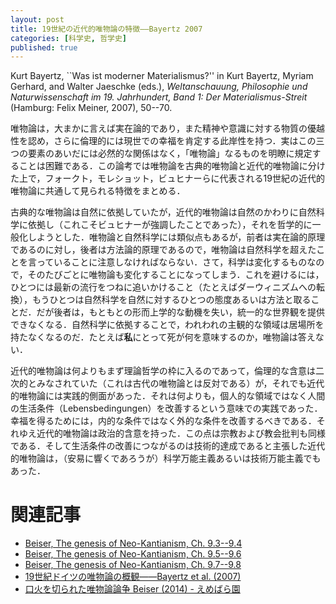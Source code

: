 ```yaml
---
layout: post
title: 19世紀の近代的唯物論の特徴——Bayertz 2007
categories: [科学史, 哲学史]
published: true
---
```


Kurt Bayertz, ``Was ist moderner Materialismus?'' in Kurt Bayertz, Myriam Gerhard, and Walter Jaeschke (eds.), _Weltanschauung, Philosophie und Naturwissenschaft im 19. Jahrhundert, Band 1: Der Materialismus-Streit_ (Hamburg: Felix Meiner, 2007), 50--70.

唯物論は，大まかに言えば実在論的であり，また精神や意識に対する物質の優越性を認め，さらに倫理的には現世での幸福を肯定する此岸性を持つ．実はこの三つの要素のあいだには必然的な関係はなく，「唯物論」なるものを明瞭に規定することは困難である．この論考では唯物論を古典的唯物論と近代的唯物論に分けた上で，フォークト，モレショット，ビュヒナーらに代表される19世紀の近代的唯物論に共通して見られる特徴をまとめる．

古典的な唯物論は自然に依拠していたが，近代的唯物論は自然のかわりに自然科学に依拠し（これこそビュヒナーが強調したことであった），それを哲学的に一般化しようとした．唯物論と自然科学には類似点もあるが，前者は実在論的原理であるのに対し，後者は方法論的原理であるので，唯物論は自然科学を超えたことを言っていることに注意しなければならない．さて，科学は変化するものなので，そのたびごとに唯物論も変化することになってしまう．これを避けるには，ひとつには最新の流行をつねに追いかけること（たとえばダーウィニズムへの転換），もうひとつは自然科学を自然に対するひとつの態度あるいは方法と取ることだ．だが後者は，もともとの形而上学的な動機を失い，統一的な世界観を提供できなくなる．自然科学に依拠することで，われわれの主観的な領域は居場所を持たなくなるのだ．たとえば**私**にとって死が何を意味するのか，唯物論は答えない．

近代的唯物論は何よりもまず理論哲学の枠に入るのであって，倫理的な含意は二次的とみなされていた（これは古代の唯物論とは反対である）が，それでも近代的唯物論には実践的側面があった．それは何よりも，個人的な領域ではなく人間の生活条件（Lebensbedingungen）を改善するという意味での実践であった．幸福を得るためには，内的な条件ではなく外的な条件を改善するべきである．それゆえ近代的唯物論は政治的含意を持った．この点は宗教および教会批判も同様である．そして生活条件の改善につながるのは技術的達成であると主張した近代的唯物論は，（安易に響くであろうが）科学万能主義あるいは技術万能主義でもあった．

# 関連記事

* [Beiser, The genesis of Neo-Kantianism, Ch. 9.3--9.4](http://hinaba.org/mikro-und-makro/2017/02/03/01.html)
* [Beiser, The genesis of Neo-Kantianism, Ch. 9.5--9.6](http://hinaba.org/mikro-und-makro/2017/02/09/01.html)
* [Beiser, The genesis of Neo-Kantianism, Ch. 9.7--9.8](http://hinaba.org/mikro-und-makro/2017/02/14/01.html)
* [19世紀ドイツの唯物論の概観——Bayertz et al. (2007)](http://hinaba.org/mikro-und-makro/2017/11/16/01.html)
* [口火を切られた唯物論論争 Beiser (2014) - えめばら園](http://d.hatena.ne.jp/emerose/20160301/1456812556)
